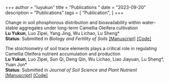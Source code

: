 +++
author = "luyukun"
title = "Publications "
date = "2023-09-20"
description = "Publications"
tags = [
    "Publication",
]
+++

Change in soil phosphorous distribution and bioavailability within water-stable aggregates under long-term Camellia Oleifera cultivation  
**Lu Yukun**, Luo Zipei, Yang Jing, Wu Lichao, Lu Sheng*  
**Status**: Submitted in *Biology and Fertility of Soils*
[[Manuscript]]() [[Code]]()

The stoichiometry of soil trace elements plays a critical role in regulating Camellia Oleifera nutrient accumulation and production  
**Lu Yukun**, Luo Zipei, Sun Qi, Deng Qin, Wu Lichao, Liao Jiayuan, Lu Sheng*, Yuan Jun*  
**Status**: Submitted in *Journal of Soil Science and Plant Nutrient*  
[[Manuscript]](http://www.luyukun.xyz/papers/article1/) [[Code]]()